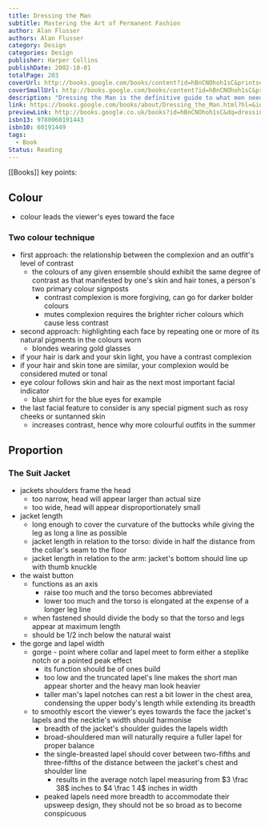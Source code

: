 ```yaml
---
title: Dressing the Man
subtitle: Mastering the Art of Permanent Fashion
author: Alan Flusser
authors: Alan Flusser
category: Design
categories: Design
publisher: Harper Collins
publishDate: 2002-10-01
totalPage: 203
coverUrl: http://books.google.com/books/content?id=hBnCNOhoh1sC&printsec=frontcover&img=1&zoom=1&source=gbs_api
coverSmallUrl: http://books.google.com/books/content?id=hBnCNOhoh1sC&printsec=frontcover&img=1&zoom=5&source=gbs_api
description: "Dressing the Man is the definitive guide to what men need to know in order to dress well and look stylish without becoming fashion victims. Alan Flusser's name is synonymous with taste and style. With his new book, he combines his encyclopedic knowledge of men's clothes with his signature wit and elegance to address the fundamental paradox of modern men's fashion: Why, after men today have spent more money on clothes than in any other period of history, are there fewer well-dressed men than at any time ever before? According to Flusser, dressing well is not all that difficult, the real challenge lies in being able to acquire the right personalized instruction. Dressing well pivots on two pillars -- proportion and color. Flusser believes that &quot;Permanent Fashionability,&quot; both his promise and goal for the reader, starts by being accountable to a personal set of physical trademarks and not to any kind of random, seasonally served-up collection of fashion flashes. Unlike fashion, which is obliged to change each season, the face's shape, the neck's height, the shoulder's width, the arm's length, the torso's structure, and the foot's size remain fairly constant over time. Once a man learns how to adapt the fundamentals of permanent fashion to his physique and complexion, he's halfway home. Taking the reader through each major clothing classification step-by-step, this user-friendly guide helps you apply your own specifics to a series of dressing options, from business casual and formalwear to pattern-on-pattern coordination, or how to choose the most flattering clothing silhouette for your body type and shirt collar for your face. A man's physical traits represent his individual road map, and the quickest route toward forging an enduring style of dress is through exposure to the legendary practitioners of this rare masculine art. Flusser has assembled the largest andmost diverse collection of stylishly mantled men ever found in one book. Many never-before-seen vintage photographs from the era of Cary Grant, Tyrone Power, and Fred Astaire are employed to help illustrate the range and diversity of authentic men's fashion. Dressing the Man's sheer magnitude of options will enable the reader to expand both the grammar and verbiage of his permanent-fashion vocabulary. For those men hoping to find sartorial fulfillment somewhere down the road, tethering their journey to the mind-set of permanent fashion will deliver them earlier rather than later in life."
link: https://books.google.com/books/about/Dressing_the_Man.html?hl=&id=hBnCNOhoh1sC
previewLink: http://books.google.co.uk/books?id=hBnCNOhoh1sC&dq=dressing+the+man+mastering+the+art+of+permanent+fashion&hl=&as_pt=BOOKS&cd=1&source=gbs_api
isbn13: 9780060191443
isbn10: 60191449
tags:
  - Book
Status: Reading
---
```

[[Books]]
key points: 
## Colour
- colour leads the viewer's eyes toward the face
### Two colour technique
- first approach: the relationship between the complexion and an outfit's level of contrast
	- the colours of any given ensemble should exhibit the same degree of contrast as that manifested by one's skin and hair tones, a person's two primary colour signposts
		- contrast complexion is more forgiving, can go for darker bolder colours
		- mutes complexion requires the brighter richer colours which cause less contrast
- second approach: highlighting each face by repeating one or more of its natural pigments in the colours worn
	- blondes wearing gold glasses
- if your hair is dark and your skin light, you have a contrast complexion
- if your hair and skin tone are similar, your complexion would be considered muted or tonal
- eye colour follows skin and hair as the next most important facial indicator
	- blue shirt for the blue eyes for example
- the last facial feature to consider is any special pigment such as rosy cheeks or suntanned skin
	- increases contrast, hence why more colourful outfits in the summer
## Proportion
### The Suit Jacket
- jackets shoulders frame the head
	- too narrow, head will appear larger than actual size
	- too wide, head will appear disproportionately small
- jacket length
	- long enough to cover the curvature of the buttocks while giving the leg as long a line as possible
	- jacket length in relation to the torso: divide in half the distance from the collar's seam to the floor
	- jacket length in relation to the arm: jacket's bottom should line up with thumb knuckle 
- the waist button
	- functions as an axis
		- raise too much and the torso becomes abbreviated
		- lower too much and the torso is elongated at the expense of a longer leg line
	- when fastened should divide the body so that the torso and legs appear at maximum length
	- should be 1/2 inch below the natural waist
- the gorge and lapel width
	- gorge - point where collar and lapel meet to form either a steplike notch or a pointed peak effect
		- its function should be of ones build
		- too low and the truncated lapel's line makes the short man appear shorter and the heavy man look heavier
		- taller man's lapel notches can rest a bit lower in the chest area, condensing the upper body's length while extending its breadth
	- to smoothly escort the viewer's eyes towards the face the jacket's lapels and the necktie's width should harmonise
		- breadth of the jacket's shoulder guides the lapels width
		- broad-shouldered man will naturally require a fuller lapel for proper balance
		- the single-breasted lapel should cover between two-fifths and three-fifths of the distance between the jacket's chest and shoulder line
			- results in the average notch lapel measuring from $3 \frac 38$ inches to $4 \frac 1 4$ inches in width
		- peaked lapels need more breadth to accommodate their upsweep design, they should not be so broad as to become conspicuous